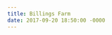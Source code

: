```yaml
---
title: Billings Farm
date: 2017-09-20 18:50:00 -0000
---
```

<figure><img src="/journal/images/billings1.jpeg" alt="" /></figure>

<figure><img src="/journal/images/billings2.jpeg" alt="" /></figure>

<figure><img src="/journal/images/billings3.jpeg" alt="" /></figure>

<figure><img src="/journal/images/billings4.jpeg" alt="" /></figure>

<figure><img src="/journal/images/billings5.jpeg" alt="" /></figure>

<figure><img src="/journal/images/billings6.jpeg" alt="" /></figure>

<figure><img src="/journal/images/billings7.jpeg" alt="" /></figure>

<figure><img src="/journal/images/billings8.jpeg" alt="" /></figure>

<figure><img src="/journal/images/billings9.jpeg" alt="" /></figure>

<figure><img src="/journal/images/billings10.jpeg" alt="" /></figure>

<figure><img src="/journal/images/billings11.jpeg" alt="" /></figure>